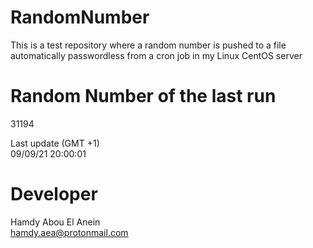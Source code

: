 # RandomNumber    
This is a test repository where a random number is pushed to a file automatically passwordless from a cron job in my Linux CentOS server    
# Random Number of the last run   
31194
      
Last update (GMT +1)    
09/09/21 20:00:01
# Developer    
Hamdy Abou El Anein   
hamdy.aea@protonmail.com
